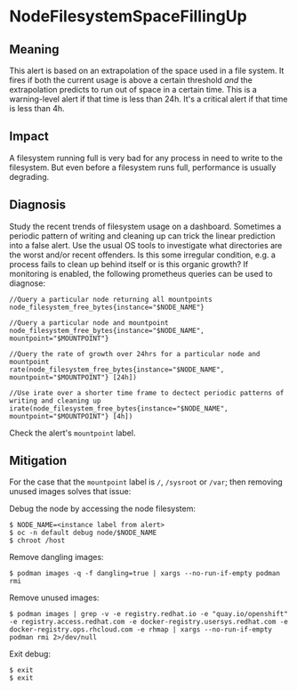# NodeFilesystemSpaceFillingUp

## Meaning

This alert is based on an extrapolation of the space used in a file system. It
fires if both the current usage is above a certain threshold _and_ the
extrapolation predicts to run out of space in a certain time. This is a
warning-level alert if that time is less than 24h. It's a critical alert if that
time is less than 4h.

## Impact

A filesystem running full is very bad for any process in need to write to the
filesystem. But even before a filesystem runs full, performance is usually
degrading.

## Diagnosis

Study the recent trends of filesystem usage on a dashboard. Sometimes a periodic
pattern of writing and cleaning up can trick the linear prediction into a false
alert. Use the usual OS tools to investigate what directories are the worst
and/or recent offenders. Is this some irregular condition, e.g. a process fails
to clean up behind itself or is this organic growth? If monitoring is enabled,
the following prometheus queries can be used to diagnose: 


```console
//Query a particular node returning all mountpoints
node_filesystem_free_bytes{instance="$NODE_NAME"}

//Query a particular node and mountpoint
node_filesystem_free_bytes{instance="$NODE_NAME", mountpoint="$MOUNTPOINT"}

//Query the rate of growth over 24hrs for a particular node and mountpoint
rate(node_filesystem_free_bytes{instance="$NODE_NAME", mountpoint="$MOUNTPOINT"} [24h])

//Use irate over a shorter time frame to dectect periodic patterns of writing and cleaning up
irate(node_filesystem_free_bytes{instance="$NODE_NAME", mountpoint="$MOUNTPOINT"} [4h])

```

Check the alert's `mountpoint` label.

## Mitigation

For the case that the `mountpoint` label is `/`, `/sysroot` or `/var`; then
removing unused images solves that issue:

Debug the node by accessing the node filesystem:

```console
$ NODE_NAME=<instance label from alert>
$ oc -n default debug node/$NODE_NAME
$ chroot /host
```

Remove dangling images:

```console
$ podman images -q -f dangling=true | xargs --no-run-if-empty podman rmi
```

Remove unused images:

```console
$ podman images | grep -v -e registry.redhat.io -e "quay.io/openshift" -e registry.access.redhat.com -e docker-registry.usersys.redhat.com -e docker-registry.ops.rhcloud.com -e rhmap | xargs --no-run-if-empty podman rmi 2>/dev/null
```

Exit debug:

```console
$ exit
$ exit
```
